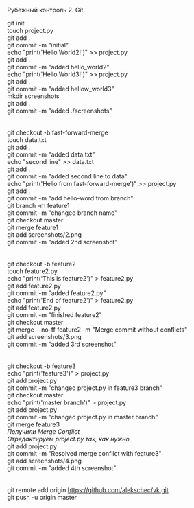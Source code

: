 Рубежный контроль 2. Git.

git init <br/>
touch project.py <br/>
git add .<br/>
git commit -m "initial"<br/>
echo "print('Hello World2!')" >> project.py<br/>
git add .<br/>
git commit -m "added hello_world2"<br/>
echo "print('Hello World3!')" >> project.py<br/>
git add .<br/>
git commit -m "added hellow_world3"<br/>
mkdir screenshots<br/>
git add .<br/>
git commit -m "added ./screenshots"<br/>
<br/>
<br/>
git checkout -b fast-forward-merge<br/>
touch data.txt<br/>
git add .<br/>
git commit -m "added data.txt"<br/>
echo "second line" >> data.txt<br/>
git add .<br/>
git commit -m "added second line to data"<br/>
echo "print('Hello from fast-forward-merge')" >> project.py<br/>
git add .<br/>
git commit -m "add hello-word from branch"<br/>
git branch -m feature1<br/>
git commit -m "changed branch name"<br/>
git checkout master<br/>
git merge feature1<br/>
git add screenshots/2.png<br/>
git commit -m "added 2nd screenshot"<br/>
<br/>
<br/>
git checkout -b feature2<br/>
touch feature2.py<br/>
echo "print('This is feature2')" > feature2.py<br/>
git add feature2.py<br/>
git commit -m "added feature2.py"<br/>
echo "print('End of feature2')" > feature2.py<br/>
git add feature2.py<br/>
git commit -m "finished feature2"<br/>
git checkout master<br/>
git merge --no-ff feature2 -m "Merge commit without conflicts"<br/>
git add screenshots/3.png<br/>
git commit -m "added 3rd screenshot"<br/>
<br/>
<br/>
git checkout -b feature3<br/>
echo "print('feature3')" > project.py<br/>
git add project.py<br/>
git commit -m "changed project.py in feature3 branch"<br/>
git checkout master<br/>
echo "print('master branch')" > project.py<br/>
git add project.py<br/>
git commit -m "changed project.py in master branch"<br/>
git merge feature3<br/>
*Получили Merge Conflict*<br/>
*Отредактируем project.py так, как нужно*<br/>
git add project.py<br/>
git commit -m "Resolved merge conflict with feature3"<br/>
git add screenshots/4.png<br/>
git commit -m "added 4th screenshot"<br/>
<br/>
<br/>
git remote add origin https://github.com/alekschec/vk.git<br/>
git push -u origin master<br/>

